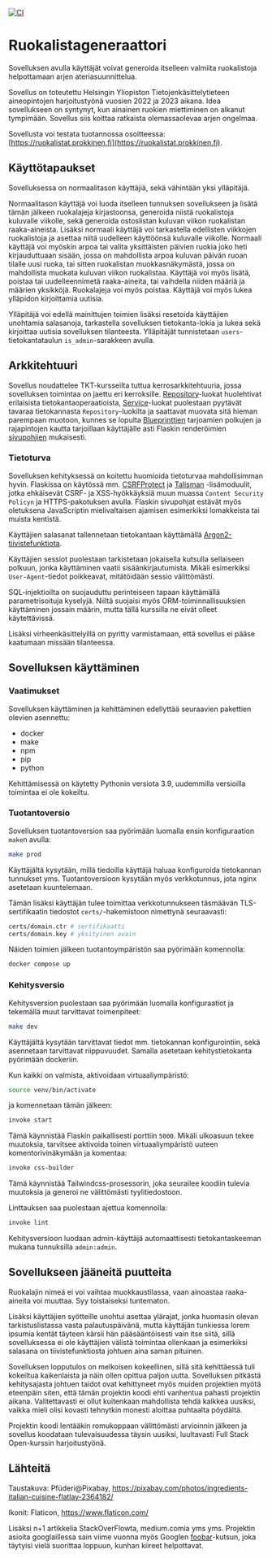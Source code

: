 [![CI](https://github.com/Pekk4/ruokalistageneraattori/actions/workflows/CI.yml/badge.svg?branch=master)](https://github.com/Pekk4/ruokalistageneraattori/actions/workflows/CI.yml)

# Ruokalistageneraattori

Sovelluksen avulla käyttäjät voivat generoida itselleen valmiita ruokalistoja helpottamaan arjen ateriasuunnittelua.

Sovellus on toteutettu Helsingin Yliopiston Tietojenkäsittelytieteen aineopintojen harjoitustyönä vuosien 2022 ja 2023 aikana.
Idea sovellukseen on syntynyt, kun ainainen ruokien miettiminen on alkanut tympimään. Sovellus siis koittaa ratkaista olemassaolevaa arjen ongelmaa.

Sovellusta voi testata tuotannossa osoitteessa: [https://ruokalistat.prokkinen.fi](https://ruokalistat.prokkinen.fi).

## Käyttötapaukset

Sovelluksessa on normaalitason käyttäjiä, sekä vähintään yksi ylläpitäjä.

Normaalitason käyttäjä voi luoda itselleen tunnuksen sovellukseen ja lisätä tämän jälkeen ruokalajeja kirjastoonsa, generoida niistä ruokalistoja kuluvalle viikolle, sekä generoida ostoslistan kuluvan viikon ruokalistan raaka-aineista. Lisäksi normaali käyttäjä voi tarkastella edellisten viikkojen ruokalistoja ja asettaa niitä uudelleen käyttöönsä kuluvalle viikolle. Normaali käyttäjä voi myöskin arpoa tai valita yksittäisten päivien ruokia joko heti kirjauduttuaan sisään, jossa on mahdollista arpoa kuluvan päivän ruoan tilalle uusi ruoka, tai sitten ruokalistan muokkasnäkymästä, jossa on mahdollista muokata kuluvan viikon ruokalistaa. Käyttäjä voi myös lisätä, poistaa tai uudelleennimetä raaka-aineita, tai vaihdella niiden määriä ja määrien yksikköjä. Ruokalajeja voi myös poistaa. Käyttäjä voi myös lukea ylläpidon kirjoittamia uutisia.

Ylläpitäjä voi edellä mainittujen toimien lisäksi resetoida käyttäjien unohtamia salasanoja, tarkastella sovelluksen tietokanta-lokia ja lukea sekä kirjoittaa uutisia sovelluksen tilanteesta. Ylläpitäjät tunnistetaan `users`-tietokantataulun `is_admin`-sarakkeen avulla.

## Arkkitehtuuri

Sovellus noudattelee TKT-kursseilta tuttua kerrosarkkitehtuuria, jossa sovelluksen toimintaa on jaettu eri kerroksille. [Repository](https://github.com/Pekk4/ruokalistageneraattori/tree/master/src/repositories)-luokat huolehtivat erilaisista tietokantaoperaatioista, [Service](https://github.com/Pekk4/ruokalistageneraattori/tree/master/src/services)-luokat puolestaan pyytävät tavaraa tietokannasta `Repository`-luokilta ja saattavat muovata sitä hieman parempaan muotoon, kunnes se lopulta [Blueprinttien](https://github.com/Pekk4/ruokalistageneraattori/tree/master/src/blueprints) tarjoamien polkujen ja rajapintojen kautta tarjoillaan käyttäjälle asti Flaskin renderöimien [sivupohjien](https://github.com/Pekk4/ruokalistageneraattori/tree/master/src/templates) mukaisesti.

### Tietoturva

Sovelluksen kehityksessä on koitettu huomioida tietoturvaa mahdollisimman hyvin. Flaskissa on käytössä mm. [CSRFProtect](https://pypi.org/project/Flask-WTF/) ja [Talisman](https://pypi.org/project/talisman/) -lisämoduulit, jotka ehkäisevät CSRF- ja XSS-hyökkäyksiä muun muassa `Content Security Policyn` ja HTTPS-pakotuksen avulla. Flaskin sivupohjat estävät myös oletuksena JavaScriptin mielivaltaisen ajamisen esimerkiksi lomakkeista tai muista kentistä.

Käyttäjien salasanat tallennetaan tietokantaan käyttämällä [Argon2-tiivistefunktiota](https://pypi.org/project/argon2-cffi/).

Käyttäjien sessiot puolestaan tarkistetaan jokaisella kutsulla sellaiseen polkuun, jonka käyttäminen vaatii sisäänkirjautumista. Mikäli esimerkiksi `User-Agent`-tiedot poikkeavat, mitätöidään sessio välittömästi.

SQL-injektioilta on suojauduttu perinteiseen tapaan käyttämällä parametrisoituja kyselyjä. Niiltä suojaisi myös ORM-toiminnallisuuksien käyttäminen jossain määrin, mutta tällä kurssilla ne eivät olleet käytettävissä.

Lisäksi virheenkäsittelyillä on pyritty varmistamaan, että sovellus ei pääse kaatumaan missään tilanteessa.

## Sovelluksen käyttäminen

### Vaatimukset

Sovelluksen käyttäminen ja kehittäminen edellyttää seuraavien pakettien olevien asennettu:

 - docker
 - make
 - npm
 - pip
 - python

Kehittämisessä on käytetty Pythonin versiota 3.9, uudemmilla versioilla toimintaa ei ole kokeiltu.

### Tuotantoversio

Sovelluksen tuotantoversion saa pyörimään luomalla ensin konfiguraation `make`n avulla:

```bash
make prod
```

Käyttäjältä kysytään, millä tiedoilla käyttäjä haluaa konfiguroida tietokannan tunnukset yms. Tuotantoversioon kysytään myös verkkotunnus, jota nginx asetetaan kuuntelemaan.

Tämän lisäksi käyttäjän tulee toimittaa verkkotunnukseen täsmäävän TLS-sertifikaatin tiedostot `certs/`-hakemistoon nimettynä seuraavasti:

```bash
certs/domain.ctr # sertifikaatti
certs/domain.key # yksityinen avain
```

Näiden toimien jälkeen tuotantoympäristön saa pyörimään komennolla:

```bash
docker compose up
```

### Kehitysversio

Kehitysversion puolestaan saa pyörimään luomalla konfiguraatiot ja tekemällä muut tarvittavat toimenpiteet:

```bash
make dev
```

Käyttäjältä kysytään tarvittavat tiedot mm. tietokannan konfigurointiin, sekä asennetaan tarvittavat riippuvuudet. Samalla asetetaan kehitystietokanta pyörimään dockeriin.

Kun kaikki on valmista, aktivoidaan virtuaaliympäristö:

```bash
source venv/bin/activate
```

ja komennetaan tämän jälkeen:

```bash
invoke start
```

Tämä käynnistää Flaskin paikallisesti porttiin `5000`. Mikäli ulkoasuun tekee muutoksia, tarvitsee aktivoida toinen virtuaaliympäristö uuteen komentorivinäkymään ja komentaa: 

```bash
invoke css-builder
```

Tämä käynnistää Tailwindcss-prosessorin, joka seurailee koodiin tulevia muutoksia ja generoi ne välittömästi tyylitiedostoon.

Linttauksen saa puolestaan ajettua komennolla:

```bash
invoke lint
```

Kehitysversioon luodaan admin-käyttäjä automaattisesti tietokantaskeeman mukana tunnuksilla `admin:admin`.

## Sovellukseen jääneitä puutteita

Ruokalajin nimeä ei voi vaihtaa muokkaustilassa, vaan ainoastaa raaka-aineita voi muuttaa. Syy toistaiseksi tuntematon.

Lisäksi käyttäjien syötteille unohtui asettaa ylärajat, jonka huomasin olevan tarkistuslistassa vasta palautuspäivänä, mutta käyttäjän tunkiessa lorem ipsumia kentät täyteen kärsii hän pääsääntöisesti vain itse siitä, sillä sovelluksessa ei ole käyttäjien välistä toimintaa ollenkaan ja esimerkiksi salasana on tiivistefunktiosta johtuen aina saman pituinen.

Sovelluksen lopputulos on melkoisen kokeellinen, sillä sitä kehittäessä tuli kokeiltua kaikenlaista ja näin ollen opittua paljon uutta. Sovelluksen pitkästä kehitysajasta johtuen taidot ovat kehittyneet myös muiden projektien myötä eteenpäin siten, että tämän projektin koodi ehti vanhentua pahasti projektin aikana. Valitettavasti ei ollut kuitenkaan mahdollista tehdä kaikkea uusiksi, vaikka mieli olisi kovasti tehnytkin monesti aloittaa puhtaalta pöydältä.

Projektin koodi lentääkin romukoppaan välittömästi arvioinnin jälkeen ja sovellus koodataan tulevaisuudessa täysin uusiksi, luultavasti Full Stack Open-kurssin harjoitustyönä.

## Lähteitä

Taustakuva: Pfüderi@Pixabay, https://pixabay.com/photos/ingredients-italian-cuisine-flatlay-2364182/

Ikonit: Flaticon, https://www.flaticon.com/

Lisäksi n+1 artikkelia StackOverFlowta, medium.comia yms yms. Projektin asioita googlaillessa sain viime vuonna myös Googlen [foobar](https://www.turing.com/kb/foobar-google-secret-hiring-technique)-kutsun, joka täytyisi vielä suorittaa loppuun, kunhan kiireet helpottavat.